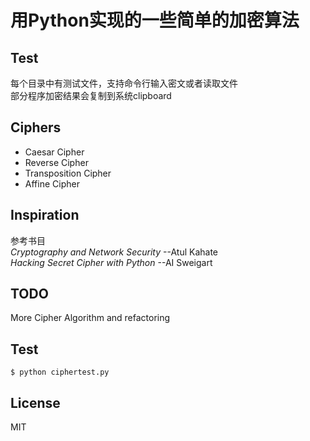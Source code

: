 # 用Python实现的一些简单的加密算法
## Test
每个目录中有测试文件，支持命令行输入密文或者读取文件  
部分程序加密结果会复制到系统clipboard
## Ciphers
+ Caesar Cipher
+ Reverse Cipher
+ Transposition Cipher
+ Affine Cipher

## Inspiration
参考书目  
  *Cryptography and Network Security*   --Atul Kahate  
  *Hacking Secret Cipher with Python*   --AI Sweigart
## TODO
More Cipher Algorithm and refactoring
## Test
```
$ python ciphertest.py
```
## License
 MIT
